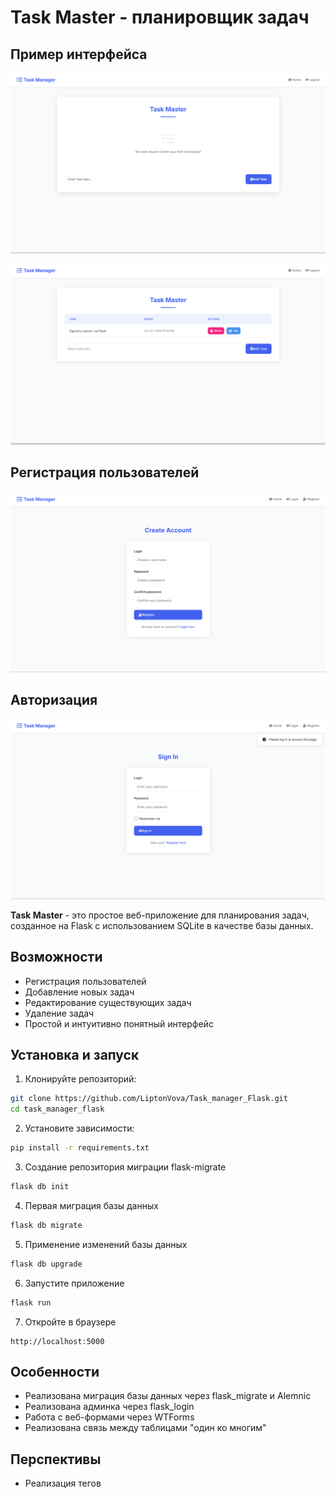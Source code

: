 # Task Master - планировщик задач

## Пример интерфейса
![Пример интерфейса 1](images/example.png)


![Пример интерфейса 2](images/example2.png)

## Регистрация пользователей
![Регистрация](images/register.png)

## Авторизация
![Авторизация](images/login.png)


**Task Master** - это простое веб-приложение для планирования задач, созданное на Flask с использованием SQLite в качестве базы данных.

## Возможности

- Регистрация пользователей
- Добавление новых задач
- Редактирование существующих задач
- Удаление задач
- Простой и интуитивно понятный интерфейс


## Установка и запуск

1. Клонируйте репозиторий:
```bash
git clone https://github.com/LiptonVova/Task_manager_Flask.git
cd task_manager_flask
```
2. Установите зависимости:
```bash
pip install -r requirements.txt
```

3. Создание репозитория миграции flask-migrate
```bash
flask db init
```

4. Первая миграция базы данных
```bash
flask db migrate 
```

5. Применение изменений базы данных
```bash
flask db upgrade
```

6. Запустите приложение
```bash
flask run
```

7. Откройте в браузере

```
http://localhost:5000
```
## Особенности
- Реализована миграция базы данных через flask_migrate и Alemnic
- Реализована админка через flask_login
- Работа с веб-формами через WTForms
- Реализована связь между таблицами "один ко многим"

## Перспективы
- Реализация тегов 